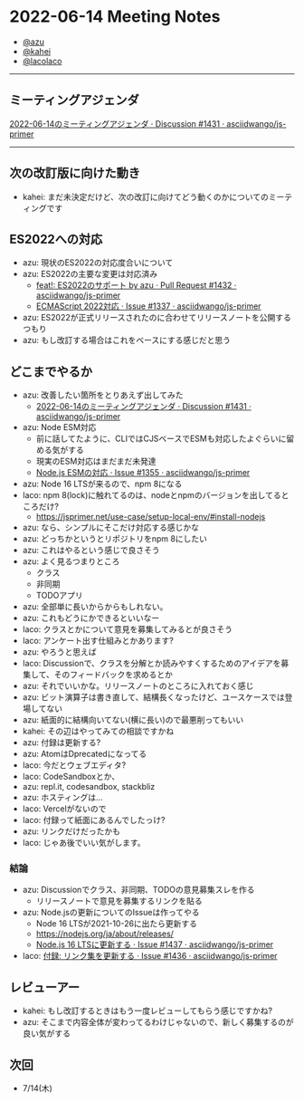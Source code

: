# 2022-06-14 Meeting Notes

- [@azu](https://github.com/azu)
- [@kahei](https://github.com/kahei)
- [@lacolaco](https://github.com/lacolaco)

----

## ミーティングアジェンダ

[2022-06-14のミーティングアジェンダ · Discussion #1431 · asciidwango/js-primer](https://github.com/asciidwango/js-primer/discussions/1431)

----

## 次の改訂版に向けた動き

- kahei: まだ未決定だけど、次の改訂に向けてどう動くのかについてのミーティングです

## ES2022への対応

- azu: 現状のES2022の対応度合いについて
- azu: ES2022の主要な変更は対応済み
  - [feat!: ES2022のサポート by azu · Pull Request #1432 · asciidwango/js-primer](https://github.com/asciidwango/js-primer/pull/1432)
  - [ECMAScript 2022対応 · Issue #1337 · asciidwango/js-primer](https://github.com/asciidwango/js-primer/issues/1337)
- azu: ES2022が正式リリースされたのに合わせてリリースノートを公開するつもり
- azu: もし改訂する場合はこれをベースにする感じだと思う

## どこまでやるか

- azu: 改善したい箇所をとりあえず出してみた
  - [2022-06-14のミーティングアジェンダ · Discussion #1431 · asciidwango/js-primer](https://github.com/asciidwango/js-primer/discussions/1431#discussioncomment-2945149)
- azu: Node ESM対応
  - 前に話してたように、CLIではCJSベースでESMも対応したよぐらいに留める気がする
  - 現実のESM対応はまだまだ未発達
  - [Node.js ESMの対応 · Issue #1355 · asciidwango/js-primer](https://github.com/asciidwango/js-primer/issues/1355)
- azu: Node 16 LTSが来るので、npm 8になる
- laco: npm 8(lock)に触れてるのは、nodeとnpmのバージョンを出してるところだけ?
  - https://jsprimer.net/use-case/setup-local-env/#install-nodejs
- azu: なら、シンプルにそこだけ対応する感じかな
- azu: どっちかというとリポジトリをnpm 8にしたい
- azu: これはやるという感じで良さそう
- azu: よく見るつまりところ
  - クラス
  - 非同期
  - TODOアプリ
- azu: 全部単に長いからからもしれない。
- azu: これもどうにかできるといいなー
- laco: クラスとかについて意見を募集してみるとが良さそう
- laco: アンケート出す仕組みとかあります?
- azu: やろうと思えば
- laco: Discussionで、クラスを分解とか読みやすくするためのアイデアを募集して、そのフィードバックを求めるとか
- azu: それでいいかな。リリースノートのところに入れておく感じ
- azu: ビット演算子は書き直して、結構長くなったけど、ユースケースでは登場してない
- azu: 紙面的に結構向いてない(横に長い)ので最悪削ってもいい
- kahei: その辺はやってみての相談ですかね
- azu: 付録は更新する?
- azu: AtomはDprecatedになってる
- laco: 今だとウェブエディタ?
- laco: CodeSandboxとか、
- azu: repl.it, codesandbox, stackbliz
- azu: ホスティングは…
- laco: Vercelがないので
- laco: 付録って紙面にあるんでしたっけ?
- azu: リンクだけだったかも
- laco: じゃあ後でいい気がします。

### 結論

- azu: Discussionでクラス、非同期、TODOの意見募集スレを作る
  - リリースノートで意見を募集するリンクを貼る
- azu: Node.jsの更新についてのIssueは作ってやる
  - Node 16 LTSが2021-10-26に出たら更新する
  - https://nodejs.org/ja/about/releases/
  - [Node.js 16 LTSに更新する · Issue #1437 · asciidwango/js-primer](https://github.com/asciidwango/js-primer/issues/1437)
- laco: [付録: リンク集を更新する · Issue #1436 · asciidwango/js-primer](https://github.com/asciidwango/js-primer/issues/1436)

## レビューアー

- kahei: もし改訂するときはもう一度レビューしてもらう感じですかね?
- azu: そこまで内容全体が変わってるわけじゃないので、新しく募集するのが良い気がする

## 次回

- 7/14(木)
